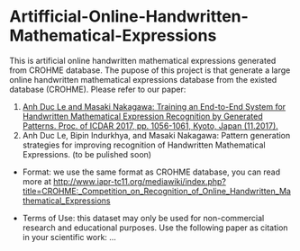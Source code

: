 # Artifficial-Online-Handwritten-Mathematical-Expressions
This is artificial online handwritten mathematical expressions generated from CROHME database.
The pupose of this project is that generate a large online handwritten mathematical expressions database from the existed database (CROHME). Please refer to our paper:
1. [Anh Duc Le and Masaki Nakagawa: Training an End-to-End System for Handwritten Mathematical Expression Recognition by Generated Patterns. Proc. of ICDAR 2017, pp. 1056-1061, Kyoto, Japan (11.2017).](http://web.tuat.ac.jp/~nakagawa/pub/2017/pdf/ICDAR2017-(Training_an_End-to-End_System_for_Handwritten_Mathematical_expressions_by_generated_patterns).pdf)
2. Anh Duc Le, Bipin Indurkhya, and Masaki Nakagawa: Pattern generation strategies for improving recognition of Handwritten Mathematical Expressions. (to be pulished soon)

+ Format: we use the same format as CROHME database, you can read more at
http://www.iapr-tc11.org/mediawiki/index.php?title=CROHME:_Competition_on_Recognition_of_Online_Handwritten_Mathematical_Expressions

+ Terms of Use: this dataset may only be used for non-commercial research and educational purposes. Use the following paper as citation in your scientific work:
...
